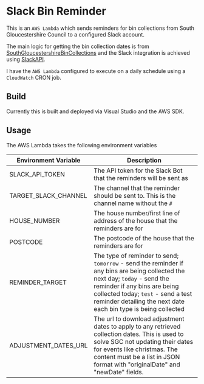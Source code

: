 # Slack Bin Reminder
This is an `AWS Lambda` which sends reminders for bin collections from South Gloucestershire Council to a configured Slack account.

The main logic for getting the bin collection dates is from [SouthGloucestershireBinCollections](https://github.com/BottlecapDave/SGC-Bin-Collection) and the Slack integration is achieved using [SlackAPI](https://github.com/Inumedia/SlackAPI).

I have the `AWS Lambda` configured to execute on a daily schedule using a `CloudWatch` CRON job.

## Build

Currently this is built and deployed via Visual Studio and the AWS SDK.

## Usage

The AWS Lambda takes the following environment variables

| Environment Variable  | Description |
|-----------------------|-------------|
| SLACK_API_TOKEN       | The API token for the Slack Bot that the reminders will be sent as |
| TARGET_SLACK_CHANNEL  | The channel that the reminder should be sent to. This is the channel name without the `#` |
| HOUSE_NUMBER          | The house number/first line of address of the house that the reminders are for |
| POSTCODE              | The postcode of the house that the reminders are for |
| REMINDER_TARGET       | The type of reminder to send; `tomorrow` - send the reminder if any bins are being collected the next day; `today` - send the reminder if any bins are being collected today; `test` - send a test reminder detailing the next date each bin type is being collected | 
| ADJUSTMENT_DATES_URL  | The url to download adjustment dates to apply to any retrieved collection dates. This is used to solve SGC not updating their dates for events like christmas. The content must be a list in JSON format with "originalDate" and "newDate" fields. |